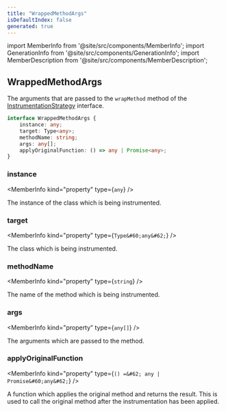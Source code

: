 ```yaml
---
title: "WrappedMethodArgs"
isDefaultIndex: false
generated: true
---
```

<!-- This file was generated from the Vendure source. Do not modify. Instead, re-run the "docs:build" script -->
import MemberInfo from '@site/src/components/MemberInfo';
import GenerationInfo from '@site/src/components/GenerationInfo';
import MemberDescription from '@site/src/components/MemberDescription';


## WrappedMethodArgs

<GenerationInfo sourceFile="packages/core/src/config/system/instrumentation-strategy.ts" sourceLine="13" packageName="@vendure/core" since="3.3.0" />

The arguments that are passed to the `wrapMethod` method of the
<a href='/reference/typescript-api/telemetry/instrumentation-strategy#instrumentationstrategy'>InstrumentationStrategy</a> interface.

```ts title="Signature"
interface WrappedMethodArgs {
    instance: any;
    target: Type<any>;
    methodName: string;
    args: any[];
    applyOriginalFunction: () => any | Promise<any>;
}
```

<div className="members-wrapper">

### instance

<MemberInfo kind="property" type={`any`}   />

The instance of the class which is being instrumented.
### target

<MemberInfo kind="property" type={`Type&#60;any&#62;`}   />

The class which is being instrumented.
### methodName

<MemberInfo kind="property" type={`string`}   />

The name of the method which is being instrumented.
### args

<MemberInfo kind="property" type={`any[]`}   />

The arguments which are passed to the method.
### applyOriginalFunction

<MemberInfo kind="property" type={`() =&#62; any | Promise&#60;any&#62;`}   />

A function which applies the original method and returns the result.
This is used to call the original method after the instrumentation has
been applied.


</div>
